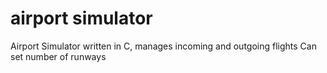 # airport simulator
Airport Simulator written in C, manages incoming and outgoing flights
Can set number of runways
